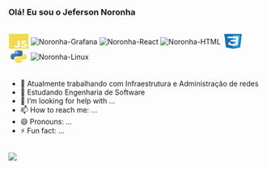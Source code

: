  ### Olá! Eu sou o Jeferson Noronha
<div style="display: inline_block"><br>
  <img align="center" alt="Noronha-Js" height="30" width="40" src="https://raw.githubusercontent.com/devicons/devicon/master/icons/javascript/javascript-plain.svg">
  <img align="center" alt="Noronha-Grafana" height="30" width="40" src="https://cdn.jsdelivr.net/gh/devicons/devicon/icons/grafana/grafana-original-wordmark.svg">
  <img align="center" alt="Noronha-React" height="30" width="40" src="https://cdn.jsdelivr.net/gh/devicons/devicon/icons/react/react-original-wordmark.svg">
  <img align="center" alt="Noronha-HTML" height="30" width="40" src="https://cdn.jsdelivr.net/gh/devicons/devicon/icons/html5/html5-original-wordmark.svg">
  <img align="center" alt="Rafa-CSS" height="30" width="40" src="https://raw.githubusercontent.com/devicons/devicon/master/icons/css3/css3-original.svg">
  <img align="center" alt="Rafa-Python" height="30" width="40" src="https://raw.githubusercontent.com/devicons/devicon/master/icons/python/python-original.svg">
  <img align="center" alt="Noronha-Linux" height="30" width="40" src="https://cdn.jsdelivr.net/gh/devicons/devicon/icons/linux/linux-original.svg">
</div>

##

- 🔭 Atualmente trabalhando com Infraestrutura e Administração de redes
- 🌱 Estudando Engenharia de Software
- 🤔 I’m looking for help with ...
- 📫 How to reach me: ...
- 😄 Pronouns: ...
- ⚡ Fun fact: ...

##

<div>
  <a href="https://https://www.linkedin.com/in/jeferson-noronha-39868b5a/" target="_blank"><img src="https://img.shields.io/badge/-LinkedIn-%230077B5?style=for-the-badge&logo=linkedin&logoColor=white" target="_blank"></a> 
  
</div>
